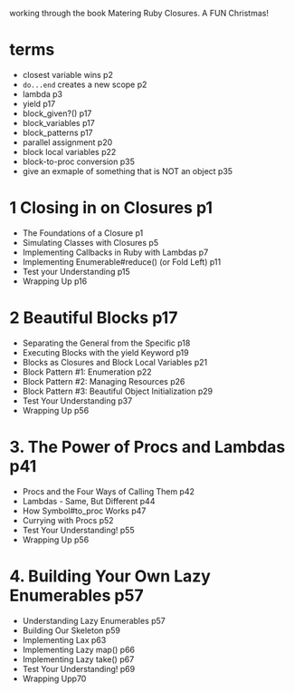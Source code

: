 
working through the book Matering Ruby Closures. A FUN Christmas!

# terms
- closest variable wins p2
- `do...end` creates a new scope p2
- lambda p3
- yield p17
- block_given?() p17
- block_variables p17
- block_patterns p17
- parallel assignment p20
- block local variables p22
- block-to-proc conversion p35
- give an exmaple of something that is NOT an object p35

# 1 Closing in on Closures p1
- The Foundations of a Closure p1
- Simulating Classes with Closures p5
- Implementing Callbacks in Ruby with Lambdas p7
- Implementing Enumerable#reduce() (or Fold Left) p11
- Test your Understanding p15
- Wrapping Up p16

# 2 Beautiful Blocks p17
- Separating the General from the Specific p18
- Executing Blocks with the yield Keyword p19
- Blocks as Closures and Block Local Variables p21
- Block Pattern #1: Enumeration p22
- Block Pattern #2: Managing Resources p26
- Block Pattern #3: Beautiful Object Initialization p29
- Test Your Understanding p37
- Wrapping Up p56

# 3. The Power of Procs and Lambdas p41
- Procs and the Four Ways of Calling Them p42
- Lambdas - Same, But Different p44
- How Symbol#to_proc Works p47
- Currying with Procs p52
- Test Your Understanding! p55
- Wrapping Up p56

# 4. Building Your Own Lazy Enumerables p57
- Understanding Lazy Enumerables p57
- Building Our Skeleton p59
- Implementing Lax p63
- Implementing Lazy map() p66
- Implementing Lazy take() p67
- Test Your Understanding! p69
- Wrapping Upp70

